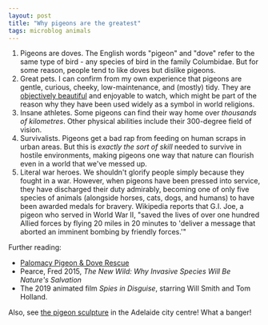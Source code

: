 ```yaml
---
layout: post
title: "Why pigeons are the greatest"
tags: microblog animals
---
```

1. Pigeons are doves. The English words "pigeon" and "dove" refer to the same type of bird - any species of bird in the family Columbidae. But for some reason, people tend to like doves but dislike pigeons.
2. Great pets. I can confirm from my own experience that pigeons are gentle, curious, cheeky, low-maintenance, and (mostly) tidy. They are [objectively beautiful](https://upload.wikimedia.org/wikipedia/commons/2/2b/Rock_dove_-_natures_pics.jpg) and enjoyable to watch, which might be part of the reason why they have been used widely as a symbol in world religions.
3. Insane athletes. Some pigeons can find their way home over *thousands of kilometres*. Other physical abilities include their 300-degree field of vision.
4. Survivalists. Pigeons get a bad rap from feeding on human scraps in urban areas. But this is *exactly the sort of skill* needed to survive in hostile environments, making pigeons one way that nature can flourish even in a world that we've messed up.
5. Literal war heroes. We shouldn't glorify people simply because they fought in a war. However, when pigeons have been pressed into service, they have discharged their duty admirably, becoming one of only five species of animals (alongside horses, cats, dogs, and humans) to have been awarded medals for bravery. Wikipedia reports that G.I. Joe, a pigeon who served in World War II, "saved the lives of over one hundred Allied forces by flying 20 miles in 20 minutes to 'deliver a message that aborted an imminent bombing by friendly forces.'"

Further reading:
- [Palomacy Pigeon & Dove Rescue](pigeonrescue.org)
- Pearce, Fred 2015, *The New Wild: Why Invasive Species Will Be Nature's Salvation*
- The 2019 animated film *Spies in Disguise*, starring Will Smith and Tom Holland.

Also, see [the pigeon sculpture](https://www.abc.net.au/news/2020-11-06/big-pigeon-sculpture-unveiled-in-rundle-mall/12853372) in the Adelaide city centre! What a banger!
